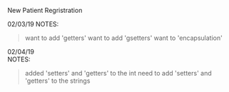 New Patient Regristration


02/03/19
NOTES:
> want to add 'getters'
> want to add 'gsetters'
> want to 'encapsulation'

02/04/19  
NOTES:
> added 'setters' and 'getters'  to the int
> need to add 'setters' and 'getters' to the strings